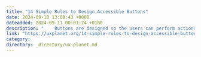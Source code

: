 ```yaml
---
title: "14 Simple Rules to Design Accessible Buttons"
date: 2024-09-10 13:08:43 +0000
dateadded: 2024-09-11 00:01:24 +0100
description: "    Buttons are designed so the users can perform actions while interacting with your application or product. Designing accessible buttons is…  Continue reading on UX Planet »  "
link: "https://uxplanet.org/14-simple-rules-to-design-accessible-buttons-3eb48327792b?source=rss----819cc2aaeee0---4"
category:
directory: _directory/ux-planet.md
---
```

